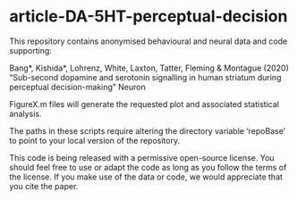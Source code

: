 # article-DA-5HT-perceptual-decision

This repository contains anonymised behavioural and neural data and code supporting:

Bang*, Kishida*, Lohrenz, White, Laxton, Tatter, Fleming & Montague (2020) “Sub-second dopamine and serotonin signalling in human striatum during perceptual decision-making” Neuron

FigureX.m files will generate the requested plot and associated statistical analysis.

The paths in these scripts require altering the directory variable ‘repoBase’ to point to your local version of the repository.

This code is being released with a permissive open-source license. You should feel free to use or adapt the code as long as you follow the terms of the license. If you make use of the data or code, we would appreciate that you cite the paper.
